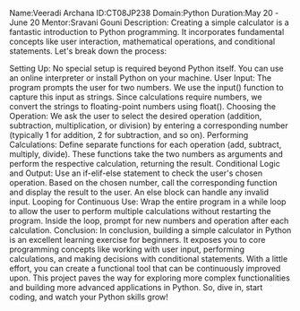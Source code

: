 Name:Veeradi Archana
ID:CT08JP238
Domain:Python
Duration:May 20 -June 20
Mentor:Sravani Gouni
Description: Creating a simple calculator is a fantastic introduction to Python programming. It incorporates fundamental concepts like user interaction, mathematical operations, and conditional statements. Let's break down the process:

Setting Up:
No special setup is required beyond Python itself. You can use an online interpreter or install Python on your machine.
User Input:
The program prompts the user for two numbers. We use the input() function to capture this input as strings. Since calculations require numbers, we convert the strings to floating-point numbers using float().
Choosing the Operation:
We ask the user to select the desired operation (addition, subtraction, multiplication, or division) by entering a corresponding number (typically 1 for addition, 2 for subtraction, and so on).
Performing Calculations:
Define separate functions for each operation (add, subtract, multiply, divide). These functions take the two numbers as arguments and perform the respective calculation, returning the result.
Conditional Logic and Output:
Use an if-elif-else statement to check the user's chosen operation. Based on the chosen number, call the corresponding function and display the result to the user. An else block can handle any invalid input.
Looping for Continuous Use:
Wrap the entire program in a while loop to allow the user to perform multiple calculations without restarting the program. Inside the loop, prompt for new numbers and operation after each calculation.
Conclusion: In conclusion, building a simple calculator in Python is an excellent learning exercise for beginners. It exposes you to core programming concepts like working with user input, performing calculations, and making decisions with conditional statements. With a little effort, you can create a functional tool that can be continuously improved upon.  This project paves the way for exploring more complex functionalities and building more advanced applications in Python. So, dive in, start coding, and watch your Python skills grow!
